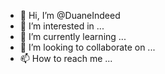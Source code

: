 - 👋 Hi, I’m @DuaneIndeed
- 👀 I’m interested in ...
- 🌱 I’m currently learning ...
- 💞️ I’m looking to collaborate on ...
- 📫 How to reach me ...

<!---
DuaneIndeed/DuaneIndeed is a ✨ special ✨ repository because its `README.md` (this file) appears on your GitHub profile.
You can click the Preview link to take a look at your changes.
--->

